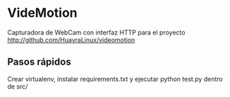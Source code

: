 # VideMotion

Capturadora de WebCam con interfaz HTTP para el proyecto http://github.com/HuayraLinux/videomotion

## Pasos rápidos

Crear virtualenv, instalar requirements.txt y ejecutar python test.py dentro de src/
